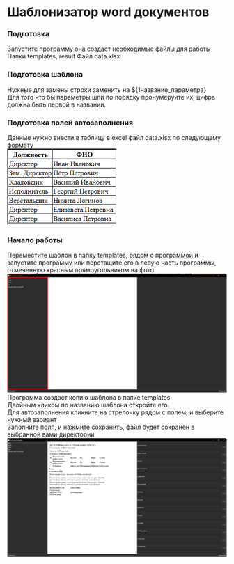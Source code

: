 # Шаблонизатор word документов  
### Подготовка
Запустите программу она создаст необходимые файлы для работы  
Папки templates, result
Файл data.xlsx
### Подготовка шаблона  
Нужные для замены строки заменить на ${1название_параметра}  
Для того что бы параметры шли по порядку пронумеруйте их, цифра должна быть первой в названии.
### Подготовка полей автозаполнения
Данные нужно внести в таблицу в excel файл data.xlsx по следующему формату  
![image 3 info](./readme_img/img_3.png)
### Начало работы
Переместите шаблон в папку templates, рядом с программой и запустите программу 
или перетащите его в левую часть программы, отмеченную красным прямоугольником на фото  
![image 1 info](./readme_img/img_1.png)
Программа создаст копию шаблона в папке templates  
Двойным кликом по названию шаблона откройте его.  
Для автозаполнения кликните на стрелочку рядом с полем, и выберите нужный вариант  
Заполните поля, и нажмите сохранить, файл будет сохранён в выбранной вами директории
![image 2 info](./readme_img/img_2.png)
